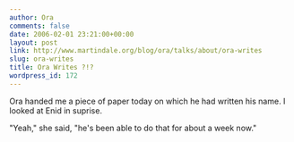 ```yaml
---
author: Ora
comments: false
date: 2006-02-01 23:21:00+00:00
layout: post
link: http://www.martindale.org/blog/ora/talks/about/ora-writes
slug: ora-writes
title: Ora Writes ?!?
wordpress_id: 172
---
```


Ora handed me a piece of paper today on which he had written his name. I looked at Enid in suprise.  
  
"Yeah," she said, "he's been able to do that for about a week now."
